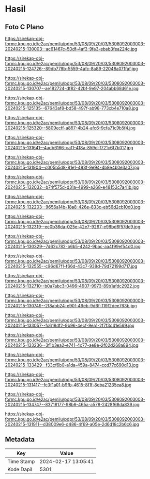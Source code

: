 # Hasil

## Foto C Plano

https://sirekap-obj-formc.kpu.go.id/e2ac/pemilu/pdpr/53/08/09/20/03/5308092003003-20240215-130003--ac61467c-50df-4af3-9fa3-ebab3fea224c.jpg

https://sirekap-obj-formc.kpu.go.id/e2ac/pemilu/pdpr/53/08/09/20/03/5308092003003-20240215-124726--89db778b-5559-4afc-8a89-22048a071faf.jpg

https://sirekap-obj-formc.kpu.go.id/e2ac/pemilu/pdpr/53/08/09/20/03/5308092003003-20240215-130707--ae182724-df82-42bf-9e97-204abb68d61e.jpg

https://sirekap-obj-formc.kpu.go.id/e2ac/pemilu/pdpr/53/08/09/20/03/5308092003003-20240215-125135--67643af8-bd58-497f-ab98-773cb4e710a8.jpg

https://sirekap-obj-formc.kpu.go.id/e2ac/pemilu/pdpr/53/08/09/20/03/5308092003003-20240215-125320--5809ecff-a897-4b24-afc6-9cfa71c9b5f4.jpg

https://sirekap-obj-formc.kpu.go.id/e2ac/pemilu/pdpr/53/08/09/20/03/5308092003003-20240215-131641--4adb6166-ca11-418a-859d-f721c6f7b017.jpg

https://sirekap-obj-formc.kpu.go.id/e2ac/pemilu/pdpr/53/08/09/20/03/5308092003003-20240215-131904--c005b5d8-81e1-483f-9e94-4b8e4b0e3a07.jpg

https://sirekap-obj-formc.kpu.go.id/e2ac/pemilu/pdpr/53/08/09/20/03/5308092003003-20240215-132032--b74f575d-d31a-4999-a268-e48153c7a41b.jpg

https://sirekap-obj-formc.kpu.go.id/e2ac/pemilu/pdpr/53/08/09/20/03/5308092003003-20240215-132203--9656a14b-18a8-426e-833c-eb56d2cb10d0.jpg

https://sirekap-obj-formc.kpu.go.id/e2ac/pemilu/pdpr/53/08/09/20/03/5308092003003-20240215-132319--ec0b36da-025e-42e7-9267-e98bd6f57dc9.jpg

https://sirekap-obj-formc.kpu.go.id/e2ac/pemilu/pdpr/53/08/09/20/03/5308092003003-20240215-130329--7d62c782-b6b5-4242-9bac-aa4f99ef54d0.jpg

https://sirekap-obj-formc.kpu.go.id/e2ac/pemilu/pdpr/53/08/09/20/03/5308092003003-20240215-132555--c96d67f1-f66d-43c7-938d-79d72199d717.jpg

https://sirekap-obj-formc.kpu.go.id/e2ac/pemilu/pdpr/53/08/09/20/03/5308092003003-20240215-132710--b0a7abc3-0496-4907-9973-89b1afdc2922.jpg

https://sirekap-obj-formc.kpu.go.id/e2ac/pemilu/pdpr/53/08/09/20/03/5308092003003-20240215-130749--2f8abb24-e90f-46eb-9d6f-119f2dee763b.jpg

https://sirekap-obj-formc.kpu.go.id/e2ac/pemilu/pdpr/53/08/09/20/03/5308092003003-20240215-133057--fc618df2-9b96-4ecf-9ea1-2f7f3c41e569.jpg

https://sirekap-obj-formc.kpu.go.id/e2ac/pemilu/pdpr/53/08/09/20/03/5308092003003-20240215-133236--3f1b3ea2-e741-4c77-ae8e-2f02d268a894.jpg

https://sirekap-obj-formc.kpu.go.id/e2ac/pemilu/pdpr/53/08/09/20/03/5308092003003-20240215-133429--f33cf6b0-a1da-459a-8474-ccd77c690d13.jpg

https://sirekap-obj-formc.kpu.go.id/e2ac/pemilu/pdpr/53/08/09/20/03/5308092003003-20240215-131417--fc3f1a01-b9fb-4615-8f1f-8eba21235ea8.jpg

https://sirekap-obj-formc.kpu.go.id/e2ac/pemilu/pdpr/53/08/09/20/03/5308092003003-20240215-134747--83718177-98b6-465a-a578-2428f68da839.jpg

https://sirekap-obj-formc.kpu.go.id/e2ac/pemilu/pdpr/53/08/09/20/03/5308092003003-20240215-131911--d38009e6-d486-4f69-a05e-2d6d18c2b6c6.jpg


## Metadata

| Key        | Value               |
| ---------- | ------------------- |
| Time Stamp | 2024-02-17 13:05:41 |
| Kode Dapil | 5301                |



